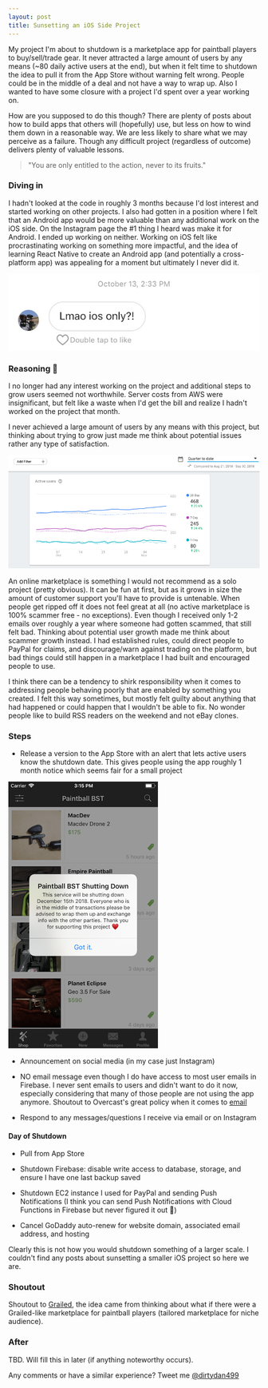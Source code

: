 ```yaml
---
layout: post
title: Sunsetting an iOS Side Project
---
```


My project I'm about to shutdown is a marketplace app for paintball players to buy/sell/trade gear. It never attracted a large amount of users by any means (~80 daily active users at the end), but when it felt time to shutdown the idea to pull it from the App Store without warning felt wrong. People could be in the middle of a deal and not have a way to wrap up. Also I wanted to have some closure with a project I'd spent over a year working on. 

How are you supposed to do this though? There are plenty of posts about how to build apps that others will (hopefully) use, but less on how to wind them down in a reasonable way. We are less likely to share what we may perceive as a failure. Though any difficult project (regardless of  outcome) delivers plenty of valuable lessons.

> "You are only entitled to the action, never to its fruits." 

### Diving in 

I hadn't looked at the code in roughly 3 months because I'd lost interest and started working on other projects. I also had gotten in a position  where I felt that an Android app would be more valuable than any additional work on the iOS side. On the Instagram page the #1 thing I heard was make it for Android. I ended up working on neither. Working on iOS felt like procrastinating working on something more impactful, and the idea of learning React Native to create an Android app (and potentially a cross-platform app) was appealing for a moment but ultimately I never did it.

![lolios](/img/lol_ios_only.jpg)


### Reasoning 🤔

I no longer had any interest working on the project and additional steps to grow users seemed not worthwhile. Server costs from AWS were insignificant, but felt like a waste when I'd get the bill and realize I hadn't worked on the project that month.

I never achieved a large amount of users by any means with this project, but thinking about trying to grow just made me think about potential issues rather any type of satisfaction.

![firebase](/img/firebase_dashboard.png)

An online marketplace is something I would not recommend as a solo project (pretty obvious). It can be fun at first, but as it grows in size the amount of customer support you'll have to provide is untenable. When people get ripped off it does not feel great at all (no active marketplace is 100% scammer free - no exceptions). Even though I received only 1-2 emails over roughly a year where someone had gotten scammed, that still felt bad. Thinking about potential user growth made me think about scammer growth instead. I had established rules, could direct people to PayPal for claims, and discourage/warn against trading on the platform, but bad things could still happen in a marketplace I had built and encouraged people to use.

I think there can be a tendency to shirk responsibility when it comes to addressing people behaving poorly that are enabled by something you created. I felt this way sometimes, but  mostly felt guilty about anything that had happened or could happen that I wouldn't be able to fix. No wonder people like to build RSS readers on the weekend and not eBay clones.

### Steps

* Release a version to the App Store with an alert that lets active users know the shutdown date. This gives people using the app roughly 1 month notice which seems fair for a small project

![lolios](/img/shutdown_alert.png)

* Announcement on social media (in my case just Instagram)

* NO email message even though I do have access to most user emails in Firebase. I never sent emails to users and didn't want to do it now, especially considering that many of those people are not using the app anymore. Shoutout to Overcast's great policy when it comes to [email](https://overcast.fm/skeptics_faq)

* Respond to any messages/questions I receive via email or on Instagram 

#### Day of Shutdown

* Pull from App Store

* Shutdown Firebase: disable write access to database, storage, and ensure I have one last backup saved

* Shutdown EC2 instance I used for PayPal and sending Push Notifications (I think you can send Push Notifications with Cloud Functions in Firebase but never figured it out 🌝)

* Cancel GoDaddy auto-renew for website domain, associated email address, and hosting

Clearly this is not how you would shutdown something of a larger scale. I couldn't find any posts about sunsetting a smaller iOS project so here we are.

### Shoutout

Shoutout to [Grailed](https://grailed.com), the idea came from thinking about what if there were a Grailed-like marketplace for paintball players (tailored marketplace for niche audience). 

### After	

TBD. Will fill this in later (if anything noteworthy occurs).

Any comments or have a similar experience? Tweet me [@dirtydan499](https://twitter.com/dirtydan499)


















